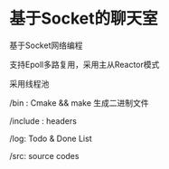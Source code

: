 # 基于Socket的聊天室
基于Socket网络编程

支持Epoll多路复用，采用主从Reactor模式

采用线程池

/bin :      Cmake && make 生成二进制文件

/include :  headers

/log:       Todo & Done List

/src:       source codes

